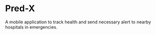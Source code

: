 # Pred-X
A mobile application to track health and send necessary alert to nearby hospitals in emergencies.
